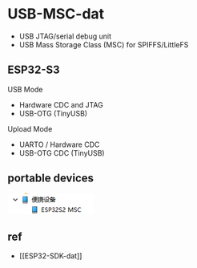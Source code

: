 
# USB-MSC-dat

- USB JTAG/serial debug unit
- USB Mass Storage Class (MSC) for SPIFFS/LittleFS


## ESP32-S3

USB Mode 

- Hardware CDC and JTAG
- USB-OTG (TinyUSB)

Upload Mode 
- UARTO / Hardware CDC
- USB-OTG CDC (TinyUSB)


## portable devices 

![](2025-09-29-15-15-40.png)




## ref 

- [[ESP32-SDK-dat]]